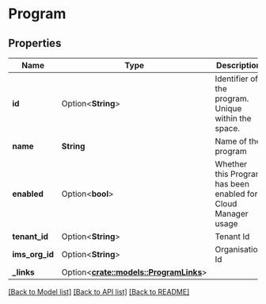 # Program

## Properties

Name | Type | Description | Notes
------------ | ------------- | ------------- | -------------
**id** | Option<**String**> | Identifier of the program. Unique within the space. | [optional]
**name** | **String** | Name of the program | 
**enabled** | Option<**bool**> | Whether this Program has been enabled for Cloud Manager usage | [optional][default to false]
**tenant_id** | Option<**String**> | Tenant Id | [optional]
**ims_org_id** | Option<**String**> | Organisation Id | [optional]
**_links** | Option<[**crate::models::ProgramLinks**](Program__links.md)> |  | [optional]

[[Back to Model list]](../README.md#documentation-for-models) [[Back to API list]](../README.md#documentation-for-api-endpoints) [[Back to README]](../README.md)


